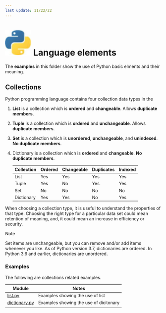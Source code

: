 ```yaml
---
last update: 11/22/22
---
```


# ![python-icon](../../media/icons/python-icon.svg) Language elements

The **examples** in this folder show the use of Python basic elments and their meaning. 

## Collections 

Python programming language contains four collection data types in the 

1. **List** is a collection which is **ordered** and **changeable**. Allows **duplicate members**.
1. **Tuple** is a collection which is **ordered** and **unchangeable**. Allows **duplicate members**.
1. **Set** is a collection which is **unordered**, **unchangeable**, and **unindexed**. **No duplicate members**.
1. Dictionary is a collection which is **ordered** and **changeable**. **No duplicate members**.

    |Collection|Ordered|Changeable|Duplicates|Indexed|
    |----------|-------|----------|----------|-------|
    | List     | Yes   | Yes      | Yes      | Yes   |
    | Tuple    | Yes   | No       | Yes      | Yes   |
    | Set      | No    | No       | No       | No    |
    |Dictionary| Yes   | Yes      | No       | Yes   |

When choosing a collection type, it is useful to understand the properties of that type.
Choosing the right type for a particular data set could mean
retention of meaning, and, it could mean an increase in efficiency or security.

> [!NOTE]
> Set items are unchangeable, but you can remove and/or add items whenever you like.
> As of Python version 3.7, dictionaries are ordered. In Python 3.6 and earlier, dictionaries are unordered.

### Examples 

The following are collections related examples.

|Module                                      |Notes                                 |  
|--------------------------------------------|--------------------------------------|
| [list.py](collections/list.py)             |Examples showing the use of list      | 
| [dictionary.py](collections/dictionary.py) |Examples showing the use of dicitonary| 
|                                            |                                      |

